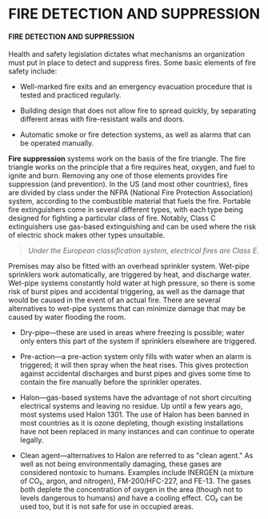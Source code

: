 # FIRE DETECTION AND SUPPRESSION

#### FIRE DETECTION AND SUPPRESSION

Health and safety legislation dictates what mechanisms an organization must put in place to detect and suppress fires. Some basic elements of fire safety include:

-   Well-marked fire exits and an emergency evacuation procedure that is tested and practiced regularly.

-   Building design that does not allow fire to spread quickly, by separating different areas with fire-resistant walls and doors.
-   Automatic smoke or fire detection systems, as well as alarms that can be operated manually.

**Fire suppression** systems work on the basis of the fire triangle. The fire triangle works on the principle that a fire requires heat, oxygen, and fuel to ignite and burn. Removing any one of those elements provides fire suppression (and prevention). In the US (and most other countries), fires are divided by class under the NFPA (National Fire Protection Association) system, according to the combustible material that fuels the fire. Portable fire extinguishers come in several different types, with each type being designed for fighting a particular class of fire. Notably, Class C extinguishers use gas-based extinguishing and can be used where the risk of electric shock makes other types unsuitable.

> _Under the European classification system, electrical fires are Class E._

Premises may also be fitted with an overhead sprinkler system. Wet-pipe sprinklers work automatically, are triggered by heat, and discharge water. Wet-pipe systems constantly hold water at high pressure, so there is some risk of burst pipes and accidental triggering, as well as the damage that would be caused in the event of an actual fire. There are several alternatives to wet-pipe systems that can minimize damage that may be caused by water flooding the room.

-   Dry-pipe—these are used in areas where freezing is possible; water only enters this part of the system if sprinklers elsewhere are triggered.

-   Pre-action—a pre-action system only fills with water when an alarm is triggered; it will then spray when the heat rises. This gives protection against accidental discharges and burst pipes and gives some time to contain the fire manually before the sprinkler operates.

  

-   Halon—gas-based systems have the advantage of not short circuiting electrical systems and leaving no residue. Up until a few years ago, most systems used Halon 1301. The use of Halon has been banned in most countries as it is ozone depleting, though existing installations have not been replaced in many instances and can continue to operate legally.
  

-   Clean agent—alternatives to Halon are referred to as "clean agent." As well as not being environmentally damaging, these gases are considered nontoxic to humans. Examples include INERGEN (a mixture of CO₂, argon, and nitrogen), FM-200/HFC-227, and FE-13. The gases both deplete the concentration of oxygen in the area (though not to levels dangerous to humans) and have a cooling effect. CO₂ can be used too, but it is not safe for use in occupied areas.